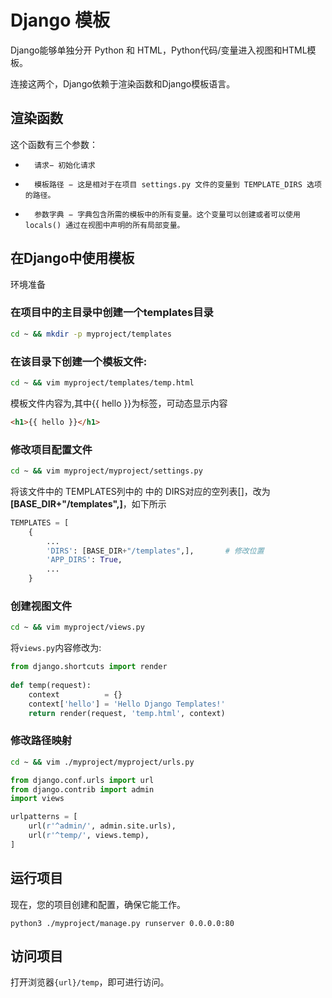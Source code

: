 # Django 模板		

Django能够单独分开 Python 和 HTML，Python代码/变量进入视图和HTML模板。 

连接这两个，Django依赖于渲染函数和Django模板语言。 

## 		 		渲染函数

这个函数有三个参数：

- 		请求− 初始化请求 		
- 		模板路径 − 这是相对于在项目 settings.py 文件的变量到 TEMPLATE_DIRS 选项的路径。 		
- 		参数字典 − 字典包含所需的模板中的所有变量。这个变量可以创建或者可以使用 locals() 通过在视图中声明的所有局部变量。 		

## 在Django中使用模板

环境准备

### 在项目中的主目录中创建一个templates目录

```bash
cd ~ && mkdir -p myproject/templates
```

### 在该目录下创建一个模板文件:

```bash
cd ~ && vim myproject/templates/temp.html 
```

模板文件内容为,其中{{ hello }}为标签，可动态显示内容

```html
<h1>{{ hello }}</h1>
```

### 修改项目配置文件

```bash
cd ~ && vim myproject/myproject/settings.py
```

将该文件中的 TEMPLATES列中的 中的 DIRS对应的空列表[]，改为 **[BASE_DIR+"/templates",]**，如下所示

```python
TEMPLATES = [
    {
        ...
        'DIRS': [BASE_DIR+"/templates",],       # 修改位置
        'APP_DIRS': True,
        ...
    }
```

### 创建视图文件

```bash
cd ~ && vim myproject/views.py
```

将`views.py`内容修改为:
```python
from django.shortcuts import render
 
def temp(request):
    context          = {}
    context['hello'] = 'Hello Django Templates!'
    return render(request, 'temp.html', context)
```

### 修改路径映射

```bash
cd ~ && vim ./myproject/myproject/urls.py
```

```python
from django.conf.urls import url
from django.contrib import admin
import views

urlpatterns = [
    url(r'^admin/', admin.site.urls),
    url(r'^temp/', views.temp),
]
```

##  运行项目

现在，您的项目创建和配置，确保它能工作。

```
python3 ./myproject/manage.py runserver 0.0.0.0:80
```

## 访问项目

打开浏览器`{url}/temp`，即可进行访问。
